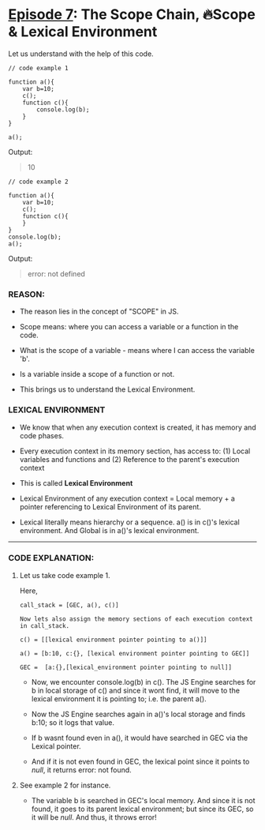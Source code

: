# [Episode 7](https://www.youtube.com/watch?v=uH-tVP8MUs8&list=PLlasXeu85E9cQ32gLCvAvr9vNaUccPVNP&index=8): The Scope Chain, 🔥Scope & Lexical Environment

Let us understand with the help of this code.

```
// code example 1

function a(){
    var b=10;
    c();
    function c(){
        console.log(b);
    }
}

a();
```

Output:

> 10

```
// code example 2

function a(){
    var b=10;
    c();
    function c(){  
    }
}
console.log(b);
a();
```

Output:

> error: not defined


### __REASON__:

* The reason lies in the concept of "SCOPE" in JS. 

* Scope means: where you can access a variable or a function in the code.

* What is the scope of a variable - means where I can access the variable 'b'. 

* Is a variable inside a scope of a function or not.

* This brings us to understand the Lexical Environment.


### __LEXICAL ENVIRONMENT__

* We know that when any execution context is created, it has memory and code phases.

* Every execution context in its memory section, has access to: (1) Local variables and functions and (2) Reference to the parent's execution context

* This is called __Lexical Environment__

* Lexical Environment of any execution context = Local memory + a pointer referencing to Lexical Environment of its parent.

* Lexical literally means hierarchy or a sequence. a() is in c()'s lexical environment. And Global is in a()'s lexical environment.

---

### __CODE EXPLANATION__:

1. Let us take code example 1.

    Here,

    ```
    call_stack = [GEC, a(), c()]

    Now lets also assign the memory sections of each execution context in call_stack.

    c() = [[lexical environment pointer pointing to a()]]

    a() = [b:10, c:{}, [lexical environment pointer pointing to GEC]]

    GEC =  [a:{},[lexical_environment pointer pointing to null]]

    ```

    * Now, we encounter console.log(b) in c(). The JS Engine searches for b in local storage of c() and since it wont find, it will move to the lexical environment it is pointing to; i.e. the parent a().

    * Now the JS Engine searches again in a()'s local storage and finds b:10; so it logs that value.

    * If b wasnt found even in a(), it would have searched in GEC via the Lexical pointer. 

    * And if it is not even found in GEC, the lexical point since it points to *null*, it returns error: not found.

2. See example 2 for instance. 

    * The variable b is searched in GEC's local memory. And since it is not found, it goes to its parent lexical environment; but since its GEC, so it will be *null*. And thus, it throws error!















